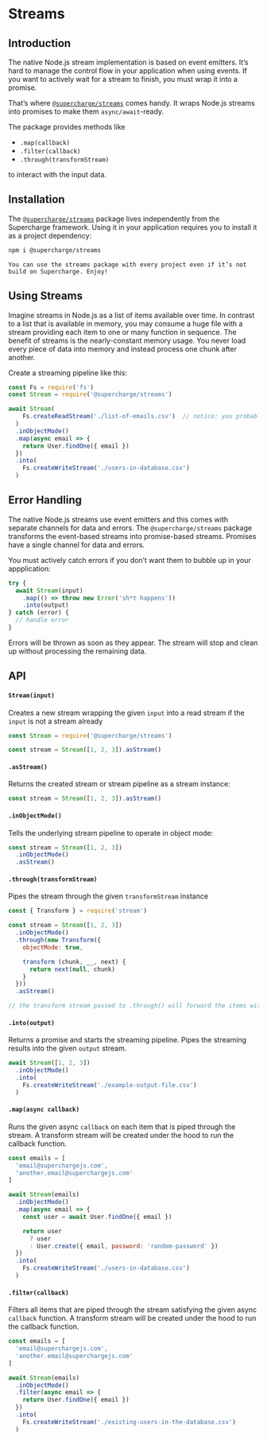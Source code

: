 # Streams


## Introduction
The native Node.js stream implementation is based on event emitters. It’s hard to manage the control flow in your application when using events. If you want to actively wait for a stream to finish, you must wrap it into a promise.

That’s where [`@supercharge/streams`](https://github.com/superchargejs/streams) comes handy. It wraps Node.js streams into promises to make them `async/await`-ready.

The package provides methods like

- `.map(callback)`
- `.filter(callback)`
- `.through(transformStream)`

to interact with the input data.


## Installation
The [`@supercharge/streams`](https://github.com/superchargejs/streams) package lives independently from the Supercharge framework. Using it in your application requires you to install it as a project dependency:

```bash
npm i @supercharge/streams
```

```success
You can use the streams package with every project even if it’s not build on Supercharge. Enjoy!
```

## Using Streams
Imagine streams in Node.js as a list of items available over time. In contrast to a list that is available in memory, you may consume a huge file with a stream providing each item to one or many function in sequence. The benefit of streams is the nearly-constant memory usage. You never load every piece of data into memory and instead process one chunk after another.

Create a streaming pipeline like this:

```js
const Fs = require('fs')
const Stream = require('@supercharge/streams')

await Stream(
    Fs.createReadStream('./list-of-emails.csv')  // notice: you probably need a CSV parser :)
  )
  .inObjectMode()
  .map(async email => {
    return User.findOne({ email })
  })
  .into(
    Fs.createWriteStream('./users-in-database.csv')
  )
```


## Error Handling
The native Node.js streams use event emitters and this comes with separate channels for data and errors. The `@supercharge/streams` package transforms the event-based streams into promise-based streams. Promises have a single channel for data and errors.

You must actively catch errors if you don’t want them to bubble up in your appplication:

```js
try {
  await Stream(input)
    .map(() => throw new Error('sh*t happens'))
    .into(output)
} catch (error) {
  // handle error
}
```

Errors will be thrown as soon as they appear. The stream will stop and clean up without processing the remaining data.


## API

#### `Stream(input)`
Creates a new stream wrapping the given `input` into a read stream if the `input` is not a stream already

```js
const Stream = require('@supercharge/streams')

const stream = Stream([1, 2, 3]).asStream()
```


#### `.asStream()`
Returns the created stream or stream pipeline as a stream instance:

```js
const stream = Stream([1, 2, 3]).asStream()
```


#### `.inObjectMode()`
Tells the underlying stream pipeline to operate in object mode:

```js
const stream = Stream([1, 2, 3])
  .inObjectMode()
  .asStream()
```


#### `.through(transformStream)`
Pipes the stream through the given `transformStream` instance

```js
const { Transform } = require('stream')

const stream = Stream([1, 2, 3])
  .inObjectMode()
  .through(new Transform({
    objectMode: true,

    transform (chunk, __, next) {
      return next(null, chunk)
    }
  }))
  .asStream()

// the transform stream passed to .through() will forward the items without modifications -> [1, 2, 3]
```


#### `.into(output)`
Returns a promise and starts the streaming pipeline. Pipes the streaming results into the given `output` stream.

```js
await Stream([1, 2, 3])
  .inObjectMode()
  .into(
    Fs.createWriteStream('./example-output-file.csv')
  )
```


#### `.map(async callback)`
Runs the given async `callback` on each item that is piped through the stream. A transform stream will be created under the hood to run the callback function.

```js
const emails = [
  'email@superchargejs.com',
  'another.email@superchargejs.com'
]

await Stream(emails)
  .inObjectMode()
  .map(async email => {
    const user = await User.findOne({ email })

    return user
      ? user
      : User.create({ email, password: 'random-password' })
  })
  .into(
    Fs.createWriteStream('./users-in-database.csv')
  )
```


#### `.filter(callback)`
Filters all items that are piped through the stream satisfying the given async `callback` function. A transform stream will be created under the hood to run the callback function.

```js
const emails = [
  'email@superchargejs.com',
  'another.email@superchargejs.com'
]

await Stream(emails)
  .inObjectMode()
  .filter(async email => {
    return User.findOne({ email })
  })
  .into(
    Fs.createWriteStream('./existing-users-in-the-database.csv')
  )
```
